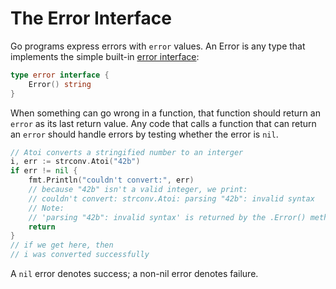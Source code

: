 # The Error Interface

Go programs express errors with `error` values. An Error is any type that implements the simple built-in [error interface](https://blog.golang.org/error-handling-and-go):

```go
type error interface {
    Error() string
}
```

When something can go wrong in a function, that function should return an `error` as its last return value. Any code that calls a function that can return an `error` should handle errors by testing whether the error is `nil`.

```go
// Atoi converts a stringified number to an interger
i, err := strconv.Atoi("42b")
if err != nil {
    fmt.Println("couldn't convert:", err)
    // because "42b" isn't a valid integer, we print:
    // couldn't convert: strconv.Atoi: parsing "42b": invalid syntax
    // Note:
    // 'parsing "42b": invalid syntax' is returned by the .Error() method
    return
}
// if we get here, then
// i was converted successfully
```

A `nil` error denotes success; a non-nil error denotes failure.


